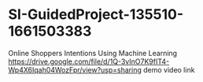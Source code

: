 # SI-GuidedProject-135510-1661503383
Online Shoppers Intentions Using Machine Learning
https://drive.google.com/file/d/1Q-3vInO7K9fIT4-Wp4X6Iqah04WozFpr/view?usp=sharing 
demo video link
